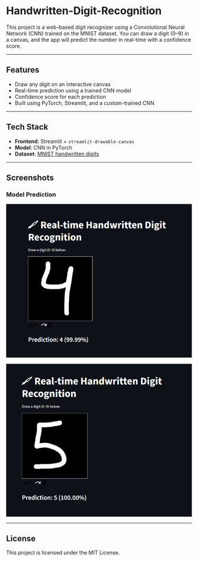 # Handwritten-Digit-Recognition


This project is a web-based digit recognizer using a Convolutional Neural Network (CNN) trained on the MNIST dataset. You can draw a digit (0–9) in a canvas, and the app will predict the number in real-time with a confidence score.

---

##  Features
- Draw any digit on an interactive canvas
- Real-time prediction using a trained CNN model
- Confidence score for each prediction
- Built using PyTorch, Streamlit, and a custom-trained CNN

---

##  Tech Stack
- **Frontend**: Streamlit + `streamlit-drawable-canvas`
- **Model**: CNN in PyTorch
- **Dataset**: [MNIST handwritten digits](http://yann.lecun.com/exdb/mnist/)
---

##  Screenshots

### Model Prediction

![Digit Drawing](Screenshot1.png)


![Prediction Result](Screenshot2.png)


---

##  License
This project is licensed under the MIT License.
